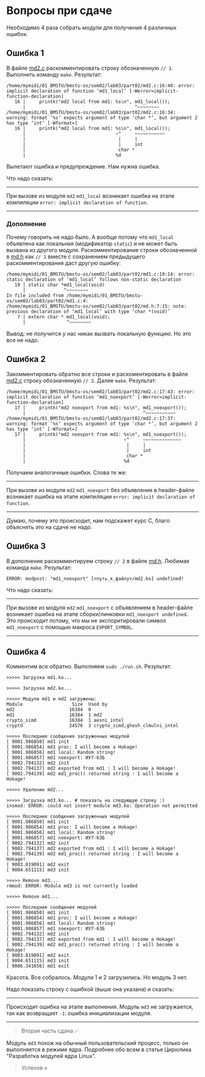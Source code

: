 # Вопросы при сдаче

Необходимо 4 раза собрать модули для получения 4 различных ошибок.

## Ошибка 1

В файле [md2.c](./md2.c) раскомментировать строку обозначенную `// 1`.
Выполнить команду `make`. Результат:

```
/home/mymidi/01_BMSTU/bmstu-os/sem02/lab03/part02/md2.c:16:40: error: implicit declaration of function ‘md1_local’ [-Werror=implicit-function-declaration]
   16 |     printk("md2 local from md1: %s\n", md1_local());
      |                                        ^~~~~~~~~
/home/mymidi/01_BMSTU/bmstu-os/sem02/lab03/part02/md2.c:16:34: warning: format ‘%s’ expects argument of type ‘char *’, but argument 2 has type ‘int’ [-Wformat=]
   16 |     printk("md2 local from md1: %s\n", md1_local());
      |                                 ~^     ~~~~~~~~~~~
      |                                  |     |
      |                                  |     int
      |                                  char *
      |                                 %d

```

Вылетают ошибка и предупреждение. Нам нужна ошибка.

Что надо сказать:

---

При вызове из модуля `md2` `md1_local` возникает ошибка на этапе компиляции
`error: implicit declaration of function`.

--- 

### Дополнение

Почему говорить не надо было. А вообще потому что `md1_local` объявлена как
локальная (модификатор `static`) и не может быть вызвана из другого модуля.
Раскомментирование строки обозначенной в [md.h](./md.h) как `// 1` вместе с
сохранением предыдущего раскомментирования даст другую ошибку:

```
/home/mymidi/01_BMSTU/bmstu-os/sem02/lab03/part02/md1.c:19:14: error: static declaration of ‘md1_local’ follows non-static declaration
   19 | static char *md1_local(void)
      |              ^~~~~~~~~
In file included from /home/mymidi/01_BMSTU/bmstu-os/sem02/lab03/part02/md1.c:4:
/home/mymidi/01_BMSTU/bmstu-os/sem02/lab03/part02/md.h:7:15: note: previous declaration of ‘md1_local’ with type ‘char *(void)’
    7 | extern char * md1_local(void);
      |               ^~~~~~~~~
```

Вывод: не получится у нас никак вызвать локальную функцию.
Но это все не надо.

## Ошибка 2

Закомментировать обратно все строки и раскоментировать в файле [md2.c](./md2.c)
строку обозначенную `// 2`.  Далее `make`. Результат:

```
/home/mymidi/01_BMSTU/bmstu-os/sem02/lab03/part02/md2.c:17:43: error: implicit declaration of function ‘md1_noexport’ [-Werror=implicit-function-declaration]
   17 |     printk("md2 noexport from md1: %s\n", md1_noexport());
      |                                           ^~~~~~~~~~~~
/home/mymidi/01_BMSTU/bmstu-os/sem02/lab03/part02/md2.c:17:37: warning: format ‘%s’ expects argument of type ‘char *’, but argument 2 has type ‘int’ [-Wformat=]
   17 |     printk("md2 noexport from md1: %s\n", md1_noexport());
      |                                    ~^     ~~~~~~~~~~~~~~
      |                                     |     |
      |                                     |     int
      |                                     char *
      |                                    %d
```

Получаем аналогичные ошибки. Слова те же:

---

При вызове из модуля `md2` `md1_noexport` без объявления в header-файле
возникает ошибка на этапе компиляции `error: implicit declaration of function`.

--- 

Думаю, почему это происходит, нам подскажет курс C, благо объяснять это на
сдаче не надо.

## Ошибка 3

В дополнение раскомментируем строку `// 2` в файле [md.h](./md.h). Любимая
команда `make`. Результат:

```
ERROR: modpost: "md1_noexport" [<путь_к_файлу>/md2.ko] undefined!
```

Что надо сказать:

---

При вызове из модуля `md2` `md1_noexport` с объявлением в header-файле
возникает ошибка на этапе сборки/линковки `md1_noexport undefined`. Это
происходит потому, что мы не экспоритировали символ `md1_noexport` с помощью
макроса `EXPORT_SYMBOL`.

--- 

## Ошибка 4

Комментим все обратно. Выполняем `sudo ./run.sh`. Результат:

```
>>>>> Загрузка md1.ko...

>>>>> Загрузка md2.ko...

>>>>> Модули md1 и md2 загружены:
Module                  Size  Used by
md2                    16384  0
md1                    16384  1 md2
crypto_simd            16384  1 aesni_intel
cryptd                 24576  3 crypto_simd,ghash_clmulni_intel

>>>>> Последние сообщения загруженных модулей
[ 9001.986850] md1 init
[ 9001.986854] md1 proc: I will become a Hokage!
[ 9001.986856] md1 local: Random string!
[ 9001.986857] md1 noexport: ИУ7-63Б
[ 9002.794132] md2 init
[ 9002.794137] md2 exported from md1 : I will become a Hokage!
[ 9002.794139] md2 md1_proc() returned string : I will become a Hokage!

>>>>> Удаление md2...

>>>>> Загрузка md3.ko... # показать на следующую строку :)
insmod: ERROR: could not insert module md3.ko: Operation not permitted 

>>>>> Последние сообщения загруженных модулей
[ 9001.986850] md1 init
[ 9001.986854] md1 proc: I will become a Hokage!
[ 9001.986856] md1 local: Random string!
[ 9001.986857] md1 noexport: ИУ7-63Б
[ 9002.794132] md2 init
[ 9002.794137] md2 exported from md1 : I will become a Hokage!
[ 9002.794139] md2 md1_proc() returned string : I will become a Hokage!
[ 9003.819091] md2 exit
[ 9004.651115] md3 init

>>>>> Remove md3...
rmmod: ERROR: Module md3 is not currently loaded

>>>>> Remove md1...

>>>>> Последние сообщения модулей
[ 9001.986850] md1 init
[ 9001.986854] md1 proc: I will become a Hokage!
[ 9001.986856] md1 local: Random string!
[ 9001.986857] md1 noexport: ИУ7-63Б
[ 9002.794132] md2 init
[ 9002.794137] md2 exported from md1 : I will become a Hokage!
[ 9002.794139] md2 md1_proc() returned string : I will become a Hokage!
[ 9003.819091] md2 exit
[ 9004.651115] md3 init
[ 9006.341656] md1 exit

```

Красота. Все собралось. Модули 1 и 2 загрузились. Но модуль 3 нет.

Надо показать строку с ошибкой (выше она указана) и сказать:

---

Происходит ошибка на этапе выполнения. Модуль `md3` не загружается, так как
возвращает `-1`: ошибка инициализации модуля.

---

> Вторая часть сдана ✅

Модуль `md3` похож на обычный пользовательский процесс, только он выполняется в
режиме ядра. Подробнее обо всем в статье Цирюлика "Разработка модулей ядра
Linux".

> Успехов ✊
